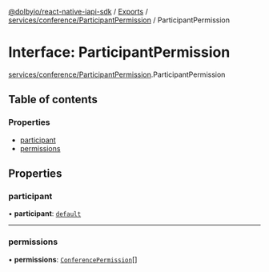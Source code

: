 [@dolbyio/react-native-iapi-sdk](../README.md) / [Exports](../modules.md) / [services/conference/ParticipantPermission](../modules/services_conference_ParticipantPermission.md) / ParticipantPermission

# Interface: ParticipantPermission

[services/conference/ParticipantPermission](../modules/services_conference_ParticipantPermission.md).ParticipantPermission

## Table of contents

### Properties

- [participant](services_conference_ParticipantPermission.ParticipantPermission.md#participant)
- [permissions](services_conference_ParticipantPermission.ParticipantPermission.md#permissions)

## Properties

### participant

• **participant**: [`default`](../classes/services_conference_Participant.default.md)

___

### permissions

• **permissions**: [`ConferencePermission`](../enums/services_notification_ConferencePermission.ConferencePermission.md)[]
